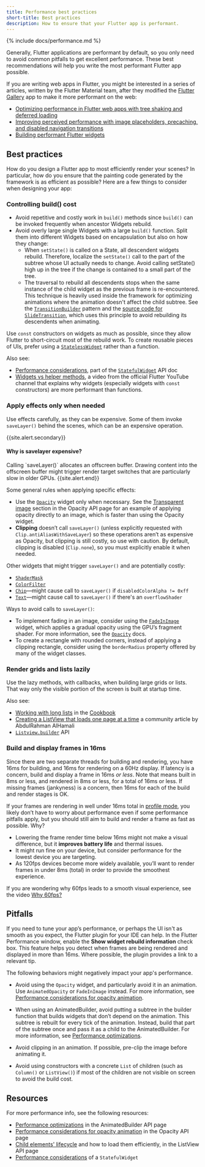 ```yaml
---
title: Performance best practices
short-title: Best practices
description: How to ensure that your Flutter app is performant.
---
```


{% include docs/performance.md %}

Generally, Flutter applications are performant by default,
so you only need to avoid common pitfalls to get excellent
performance. These best recommendations will help you
write the most performant Flutter app possible.

If you are writing web apps in Flutter, you might be interested
in a series of articles, written by the Flutter Material team,
after they modified the [Flutter Gallery][] app to make it more
performant on the web:

* [Optimizing performance in Flutter web apps with tree
   shaking and deferred loading][web-perf-1]
* [Improving perceived performance with image placeholders,
   precaching, and disabled navigation transitions][web-perf-2]
* [Building performant Flutter widgets][web-perf-3]


[Flutter Gallery]: {{site.gallery}}
[web-perf-1]: {{site.flutter-medium}}/optimizing-performance-in-flutter-web-apps-with-tree-shaking-and-deferred-loading-535fbe3cd674
[web-perf-2]: {{site.flutter-medium}}/improving-perceived-performance-with-image-placeholders-precaching-and-disabled-navigation-6b3601087a2b
[web-perf-3]: {{site.flutter-medium}}/building-performant-flutter-widgets-3b2558aa08fa

## Best practices

How do you design a Flutter app to most efficiently
render your scenes? In particular, how do you ensure
that the painting code generated by the
framework is as efficient as possible?
Here are a few things to consider
when designing your app:

### Controlling build() cost

* Avoid repetitive and costly work in `build()` methods
  since `build()` can be invoked frequently when
  ancestor Widgets rebuild.
* Avoid overly large single Widgets with a large `build()` function.
  Split them into different Widgets based on encapsulation
  but also on how they change:
  * When `setState()` is called on a State, all descendent widgets
    rebuild. Therefore, localize the `setState()` call to the part of
    the subtree whose UI actually needs to change. Avoid calling
    setState() high up in the tree if the change is contained
    to a small part of the tree.
  * The traversal to rebuild all descendents stops when the
    same instance of the child widget as the previous
    frame is re-encountered. This technique is heavily
    used inside the framework for optimizing
    animations where the animation doesn't affect the child subtree.
    See the [`TransitionBuilder`][] pattern and
    the [source code for `SlideTransition`][],
    which uses this principle to avoid rebuilding its
    descendents when animating.

Use `const` constructors on widgets as much as possible, since
they allow Flutter to short-circuit most of the rebuild work. To create
reusable pieces of UIs, prefer using a [`StatelessWidget`][] rather than
a function.

Also see:

* [Performance considerations][], part of the [`StatefulWidget`][] API doc
* [Widgets vs helper methods][], a video from the official Flutter YouTube 
  channel that explains why widgets (especially widgets with `const` constructors)
  are more performant than functions.

[Performance considerations]: {{site.api}}/flutter/widgets/StatefulWidget-class.html#performance-considerations
[source code for `SlideTransition`]: {{site.repo.flutter}}/blob/master/packages/flutter/lib/src/widgets/transitions.dart#L168
[`StatefulWidget`]: {{site.api}}/flutter/widgets/StatefulWidget-class.html
[`StatelessWidget`]: {{site.api}}/flutter/widgets/StatelessWidget-class.html
[`TransitionBuilder`]: {{site.api}}/flutter/widgets/TransitionBuilder.html
[Widgets vs helper methods]: {{site.youtube-site}}/watch?v=IOyq-eTRhvo

### Apply effects only when needed

Use effects carefully, as they can be expensive.
Some of them invoke `saveLayer()` behind the scenes,
which can be an expensive operation.

{{site.alert.secondary}}
  <h4>Why is savelayer expensive?</h4><a name="why-is-savelayer-expensive"></a>
  Calling `saveLayer()` allocates an offscreen buffer.
  Drawing content into the offscreen buffer might trigger
  render target switches that are particularly slow in
  older GPUs.
{{site.alert.end}}

Some general rules when applying specific effects:

* Use the [`Opacity`][] widget only when necessary.
  See the [Transparent image][] section in the Opacity
  API page for an example of applying opacity directly
  to an image, which is faster than using the Opacity
  widget.
* **Clipping** doesn’t call `saveLayer()` (unless
  explicitly requested with `Clip.antiAliasWithSaveLayer`)
  so these operations aren’t as expensive as Opacity,
  but clipping is still costly, so use with caution.
  By default, clipping is disabled (`Clip.none`),
  so you must explicitly enable it when needed.

Other widgets that might trigger `saveLayer()`
and are potentially costly:

* [`ShaderMask`][]
* [`ColorFilter`][]
* [`Chip`][]&mdash;might cause call to `saveLayer()` if
  `disabledColorAlpha != 0xff`
* [`Text`][]&mdash;might cause call to `saveLayer()`
  if there's an `overflowShader`

Ways to avoid calls to `saveLayer()`:

* To implement fading in an image, consider using the
  [`FadeInImage`][] widget,
  which applies a gradual opacity using the GPU’s fragment shader.
  For more information, see the [`Opacity`][] docs.
* To create a rectangle with rounded corners, instead of applying a
  clipping rectangle, consider using the `borderRadius` property offered
  by many of the widget classes.

[`Chip`]: {{site.api}}/flutter/material/Chip-class.html
[`ColorFilter`]: {{site.api}}/flutter/dart-ui/ColorFilter-class.html
[`FadeInImage`]: {{site.api}}/flutter/widgets/FadeInImage-class.html
[`Opacity`]: {{site.api}}/flutter/widgets/Opacity-class.html
[`ShaderMask`]: {{site.api}}/flutter/widgets/ShaderMask-class.html
[`Text`]: {{site.api}}/flutter/widgets/Text-class.html
[Transparent image]: {{site.api}}/flutter/widgets/Opacity-class.html#transparent-image

### Render grids and lists lazily

Use the lazy methods, with callbacks,
when building large grids or lists.
That way only the visible portion of the
screen is built at startup time.

Also see:

* [Working with long lists][] in the [Cookbook][]
* [Creating a ListView that loads one page at a time][]
  a community article by AbdulRahman AlHamali
* [`Listview.builder`][] API

[Cookbook]: {{site.url}}/cookbook
[Creating a ListView that loads one page at a time]: {{site.medium}}/saugo360/flutter-creating-a-listview-that-loads-one-page-at-a-time-c5c91b6fabd3
[`Listview.builder`]: {{site.api}}/flutter/widgets/ListView/ListView.builder.html
[Working with long lists]: {{site.url}}/cookbook/lists/long-lists

###  Build and display frames in 16ms

Since there are two separate threads for building
and rendering, you have 16ms for building,
and 16ms for rendering on a 60Hz display.
If latency is a concern,
build and display a frame in 16ms _or less_.
Note that means built in 8ms or less,
and rendered in 8ms or less,
for a total of 16ms or less.
If missing frames (jankyness) is a concern,
then 16ms for each of
the build and render stages is OK.

If your frames are rendering in well under
16ms total in [profile mode][],
you likely don’t have to worry about performance even if some
performance pitfalls apply,
but you should still aim to build and
render a frame as fast as possible. Why?

* Lowering the frame render time below 16ms might not make a visual
  difference, but it **improves battery life** and thermal issues.
* It might run fine on your device, but consider performance for the
  lowest device you are targeting.
* As 120fps devices become more widely available,
  you’ll want to render frames in under 8ms (total)
  in order to provide the smoothest experience.

If you are wondering why 60fps leads to a smooth visual experience,
see the video [Why 60fps?][]

[profile mode]: {{site.url}}/testing/build-modes#profile
[Why 60fps?]: {{site.youtube-site}}/watch?v=CaMTIgxCSqU

## Pitfalls

If you need to tune your app’s performance,
or perhaps the UI isn't as smooth as you expect,
the Flutter plugin for your IDE can help.
In the Flutter Performance window,
enable the **Show widget rebuild information** check box.
This feature helps you detect when frames are
being rendered and displayed in more than 16ms.
Where possible,
the plugin provides a link to a relevant tip.

The following behaviors might negatively impact
your app's performance.

* Avoid using the `Opacity` widget,
  and particularly avoid it in an animation.
  Use `AnimatedOpacity` or `FadeInImage` instead.
  For more information, see
  [Performance considerations for opacity animation][].

* When using an AnimatedBuilder,
  avoid putting a subtree in the builder
  function that builds widgets that don’t
  depend on the animation. This subtree is
  rebuilt for every tick of the animation.
  Instead, build that part of the subtree
  once and pass it as a child to
  the AnimatedBuilder. For more information,
  see [Performance optimizations][].

* Avoid clipping in an animation.
  If possible, pre-clip the image before animating it.

* Avoid using constructors with a concrete `List`
  of children (such as `Column()` or `ListView()`)
  if most of the children are not visible
  on screen to avoid the build cost.

## Resources

For more performance info, see the following resources:

* [Performance optimizations][] in the AnimatedBuilder API page
* [Performance considerations for opacity animation][]
  in the Opacity API page
* [Child elements' lifecycle][] and how to load them efficiently,
  in the ListView API page
* [Performance considerations][] of a `StatefulWidget`

[Child elements' lifecycle]: {{site.api}}/flutter/widgets/ListView-class.html#child-elements-lifecycle
[Performance optimizations]: {{site.api}}/flutter/widgets/AnimatedBuilder-class.html#performance-optimizations
[Performance considerations for opacity animation]: {{site.api}}/flutter/widgets/Opacity-class.html#performance-considerations-for-opacity-animation
